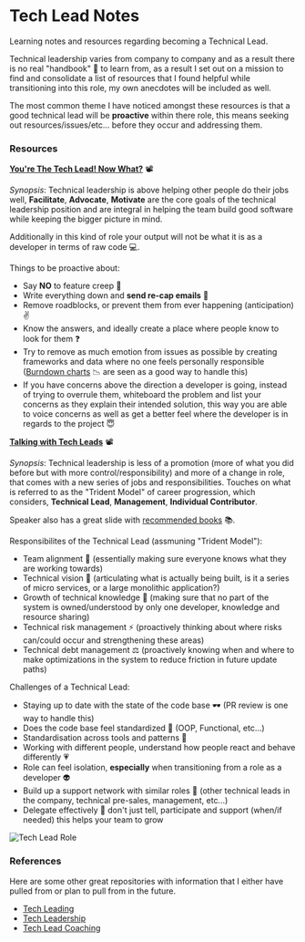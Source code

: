 # Tech Lead Notes

Learning notes and resources regarding becoming a Technical Lead.

Technical leadership varies from company to company and as a result there is no real "handbook" 📔 to learn from, as a result I set out on a mission to find and consolidate a list of resources that I found helpful while transitioning into this role, my own anecdotes will be included as well.

The most common theme I have noticed amongst these resources is that a good technical lead will be **proactive** within there role, this means seeking out resources/issues/etc... before they occur and addressing them.

### Resources

**[You're The Tech Lead! Now What?](https://www.youtube.com/watch?v=muls9BogsVQ)** 📽

_Synopsis_: Technical leadership is above helping other people do their jobs well, **Facilitate**, **Advocate**, **Motivate** are the core goals of the technical leadership position and are integral in helping the team build good software while keeping the bigger picture in mind.

Additionally in this kind of role your output will not be what it is as a developer in terms of raw code 💻.

Things to be proactive about:
- Say **NO** to feature creep 🙈
- Write everything down and **send re-cap emails** 📨
- Remove roadblocks, or prevent them from ever happening (anticipation) ✌
- Know the answers, and ideally create a place where people know to look for them ❓
- Try to remove as much emotion from issues as possible by creating frameworks and data where no one feels personally responsible ([Burndown charts](https://www.atlassian.com/agile/tutorials/burndown-charts) 📉 are seen as a good way to handle this)
- If you have concerns above the direction a developer is going, instead of trying to overrule them, whiteboard the problem and list your concerns as they explain their intended solution, this way you are able to voice concerns as well as get a better feel where the developer is in regards to the project 😇

**[Talking with Tech Leads](https://www.youtube.com/watch?v=V_sRgLpt_n0)** 📽

_Synopsis_: Technical leadership is less of a promotion (more of what you did before but with more control/responsibility) and more of a change in role, that comes with a new series of jobs and responsibilities. Touches on what is referred to as the "Trident Model" of career progression, which considers, **Technical Lead**, **Management**, **Individual Contributor**.

Speaker also has a great slide with [recommended books](https://youtu.be/V_sRgLpt_n0?t=1518) 📚.

Responsibilites of the Technical Lead (assmuning "Trident Model"):
- Team alignment 🤼 (essentially making sure everyone knows what they are working towards)
- Technical vision 👀 (articulating what is actually being built, is it a series of micro services, or a large monolithic application?)
- Growth of technical knowledge 🌿 (making sure that no part of the system is owned/understood by only one developer, knowledge and resource sharing)
- Technical risk management ⚡ (proactively thinking about where risks can/could occur and strengthening these areas)
- Technical debt management ⚖ (proactively knowing when and where to make optimizations in the system to reduce friction in future update paths)

Challenges of a Technical Lead:
- Staying up to date with the state of the code base 🕶 (PR review is one way to handle this)
- Does the code base feel standardized 🤖 (OOP, Functional, etc...)
- Standardisation across tools and patterns 🔨
- Working with different people, understand how people react and behave differently 💗
- Role can feel isolation, **especially** when transitioning from a role as a developer 👽
- Build up a support network with similar roles 🎁 (other technical leads in the company, technical pre-sales, management, etc...)
- Delegate effectively 🚀 don't just tell, participate and support (when/if needed) this helps your team to grow

![Tech Lead Role](https://www.thekua.com/atwork/wp-content/uploads/2015/06/TechLeadCircles.png)

### References

Here are some other great repositories with information that I either have pulled from or plan to pull from in the future.

- [Tech Leading](https://github.com/PeterCookDev/TechLeading)
- [Tech Leadership](https://github.com/icaroseara/tech-leadership)
- [Tech Lead Coaching](https://github.com/techleadcoaching/coaching)
